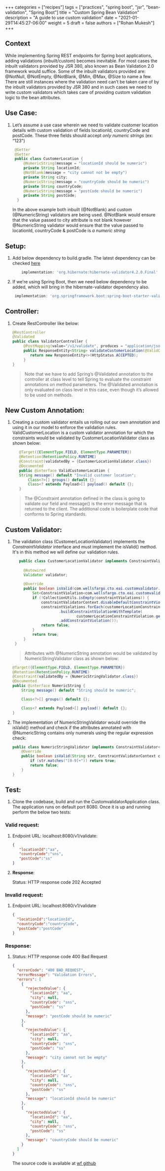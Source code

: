 +++
categories = ["recipes"]
tags = ["practices", "spring boot", "jsr", "bean-validation", "Spring Boot"]
title = "Custom Spring Bean Validation"
description = "A guide to use custom validation"
date = "2021-01-29T14:45:27-06:00"
weight = 5
draft = false
authors = ["Rohan Mukesh"]
+++

## Context

While implementing Spring REST endpoints for Spring boot applications, adding validations (inbuilt/custom) becomes inevitable. For most cases the inbuilt validators provided by JSR 380, also known as Bean Validation 2.0 framework would suffice. Some of the inbuilt validators provided are: @NotNull, @NotEmpty, @NotBlank, @Min, @Max, @Size to name a few. There are still instances where the validation need can’t be taken care of by the inbuilt validators provided by JSR 380 and in such cases we need to write custom validators which takes care of providing custom validation logic to the bean attributes.
    
## Use Case:

1. Let’s assume a use case wherein we need to validate customer location details with custom validation of fields locationId, countryCode and postCode. These three fields should accept *only numeric strings* (ex: “123")

   ```java
    @Getter
    @Setter
    public class CustomerLocation {
        @NumericString(message = "locationId should be numeric")
        private String locationId;
        @NotBlank(message = "city cannot not be empty")
        private String city;
        @NumericString(message = "countryCode should be numeric")
        private String countryCode;
        @NumericString(message = "postCode should be numeric")
        private String postCode;
     }
   ```
    In the above example both inbuilt (@NotBlank) and custom (@NumericString) validators are being used. @NotBlank would ensure that the value passed to city attribute is not blank however @NumericString validator would ensure that the value passed to locationId, countryCode & postCode is *a numeric string*

## Setup:
 
1. Add below dependency to build.gradle. The latest dependency can be checked [here](https://search.maven.org/classic/#search%7Cgav%7C1%7Cg%3A%22org.hibernate%22%20AND%20a%3A%22hibernate-validator%22)

    ```groovy
        implementation: 'org.hibernate:hibernate-validator4.2.0.Final'
    ```    

1. If we're using Spring Boot, then we need below dependency to be added, which will bring in the hibernate-validator dependency also.
    
    ```groovy
     implementation: 'org.springframework.boot:spring-boot-starter-validation:2.4.1'
    ```

## **Controller:**

1. Create RestController like below:

   ```java
   @RestController
   @Validated  
   public class ValidatorController {
        @PostMapping(value="/v1/validate", produces = "application/json")
        public ResponseEntity<String> validateCustomerLocation(@ValidCustomerLocation @RequestBody CustomerLocation customerLocation){
           return new ResponseEntity<>(HttpStatus.ACCEPTED);
        }
   }
   ```
   
   > Note that we have to add Spring’s @Validated annotation to the controller at class level to tell Spring to evaluate the constraint annotations on method parameters.
   The @Validated annotation is only evaluated on class level in this case, even though it’s allowed to be used on methods.

## New Custom Annotation:

1. Creating a custom validator entails us rolling out our own annotation and using it in our model to enforce the validation rules.
   ValidCustomerLocation is a custom validator annotation for which the constraints would be validated by CustomerLocationValidator class as shown below:

   ```java
      @Target({ElementType.FIELD, ElementType.PARAMETER})
      @Retention(RetentionPolicy.RUNTIME)
      @Constraint(validatedBy = {CustomerLocationValidator.class})
      @Documented
      public @interface ValidCustomerLocation {
      String message() default "Invalid customer location";
          Class<?>[] groups() default {};
          Class<? extends Payload>[] payload() default {};
      }
   ```
    > The @Constraint annotation defined in the class is going to validate our field and message() is the error message that is returned to the client.
      The additional code is boilerplate code that conforms to Spring standards.

## Custom Validator:

1. The validation class (CustomerLocationValidator) implements the _ConstraintValidator_ interface and must implement the isValid() method.
    It's in this method we will define our validation rules.

   ```java
      public class CustomerLocationValidator implements ConstraintValidator<CustomerLocationConstraint, CustomerLocation> {
    
        @Autowired
        Validator validator;
    
        @Override
        public boolean isValid(com.wellsfargo.cto.eai.customvalidator.model.CustomerLocation customerLocation, ConstraintValidatorContext constraintValidatorContext) {
            Set<ConstraintViolation<com.wellsfargo.cto.eai.customvalidator.model.CustomerLocation>> constraintViolations = validator.validate(customerLocation);
            if (!CollectionUtils.isEmpty(constraintViolations)) {
                constraintValidatorContext.disableDefaultConstraintViolation();
                constraintViolations.forEach(customerLocationConstraintViolation -> constraintValidatorContext
                        .buildConstraintViolationWithTemplate(
                                customerLocationConstraintViolation.getMessageTemplate())
                        .addConstraintViolation());
                return false;
            }
            return true;
        }
    }
   ```
    > Attributes with @NumericString annotation would be validated by NumericStringValidator class as shown below:

    ```java
    @Target({ElementType.FIELD, ElementType.PARAMETER})
    @Retention(RetentionPolicy.RUNTIME)
    @Constraint(validatedBy = {NumericStringValidator.class})
    @Documented
    public @interface NumericString {
        String message() default "String should be numeric";
    
        Class<?>[] groups() default {};
    
        Class<? extends Payload>[] payload() default {};
    }
    ```
1. The implementation of NumericStringValidator would override the isValid() method and check if the attributes annotated with @NumericString contains only numerals using the regular expression check:

    ```java
    public class NumericStringValidator implements ConstraintValidator<NumericString, String> {
        @Override
        public boolean isValid(String str, ConstraintValidatorContext constraintValidatorContext) {
            if (str.matches("[0-9]+")) return true;
            return false;
        }
    }
    ```
## Test:

1. Clone the codebase, build and run the CustomvalidatorApplication class. The application runs on default port 8080. Once it is up and running perform the below two tests:

### Valid request:

1. Endpoint URL: localhost:8080/v1/validate:

    ```json
    {
       "locationId":"aa",
       "countryCode":"sns",
       "postCode":"ss"
    }
    ```

1. **Response**:

    Status: HTTP response code 202 Accepted

### Invalid request:

1. Endpoint URL: localhost:8080/v1/validate

    ```json
    {
      "locationId":"locationId",
      "countryCode":"countryCode",
      "postCode":"postCode"
    }
    ```   

### Response:

1. Status: HTTP response code 400 Bad Request

    ```json
    {
      "errorCode": "400 BAD_REQUEST",
      "errorMessage": "Validation Errors",
      "errors": [
        {
          "rejectedValue": {
            "locationId": "aa",
            "city": null,
            "countryCode": "sns",
            "postCode": "ss"
          },
          "message": "postCode should be numeric"
        },
        {
          "rejectedValue": {
            "locationId": "aa",
            "city": null,
            "countryCode": "sns",
            "postCode": "ss"
          },
          "message": "city cannot not be empty"
        },
        {
          "rejectedValue": {
            "locationId": "aa",
            "city": null,
            "countryCode": "sns",
            "postCode": "ss"
          },
          "message": "locationId should be numeric"
        },
        {
          "rejectedValue": {
            "locationId": "aa",
            "city": null,
            "countryCode": "sns",
            "postCode": "ss"
          },
          "message": "countryCode should be numeric"
        }
      ]
    }
    ```
    The source code is available at [wf github](https://)
